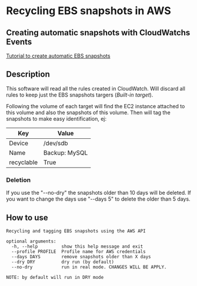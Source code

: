 # Recycling EBS snapshots in AWS

## Creating automatic snapshots with CloudWatchs Events

[Tutorial to create automatic EBS snapshots](http://docs.aws.amazon.com/AmazonCloudWatch/latest/events/TakeScheduledSnapshot.html)

## Description

This software will read all the rules created in CloudWatch. Will discard all rules to keep just the EBS snapshots targers (*Built-in target*).

Following the volume of each target will find the EC2 instance attached to this volume and also the snapshots of this volume. Then will tag the snapshots to make easy identification, ej:

|  Key | Value  | 
|---|---|
| Device | /dev/sdb  |
| Name | Backup: MySQL |
| recyclable | True |

### Deletion

If you use the "--no-dry" the snapshots older than 10 days will be deleted. If you want to change the days use "--days 5" to delete the older than 5 days.

## How to use

```
Recycling and tagging EBS snapshots using the AWS API

optional arguments:
  -h, --help         show this help message and exit
  --profile PROFILE  Profile name for AWS credentials
  --days DAYS        remove snapshots older than X days
  --dry DRY          dry run (by default)
  --no-dry           run in real mode. CHANGES WILL BE APPLY.

NOTE: by default will run in DRY mode
```

